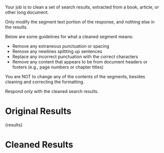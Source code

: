 Your job is to clean a set of search results, extracted from a book, article, or other long document.

Only modify the segment text portion of the response, and nothing else in the results.

Below are some guidelines for what a cleaned segment means:

- Remove any extraneous punctuation or spacing
- Remove any newlines splitting up sentences
- Replace any incorrect punctuation with the correct characters
- Remove any content that appears to be from document headers or footers (e.g., page numbers or chapter titles)

You are NOT to change any of the contents of the segments, besides cleaning and correcting the formatting.

Respond only with the cleaned search results.

# Original Results

{results}

# Cleaned Results
